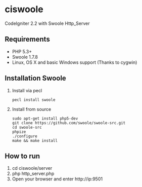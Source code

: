 ciswoole
========

CodeIgniter 2.2 with Swoole Http_Server
## Requirements

* PHP 5.3+
* Swoole 1.7.8
* Linux, OS X and basic Windows support (Thanks to cygwin)

## Installation Swoole

1. Install via pecl
    
    ```
    pecl install swoole
    ```

2. Install from source

    ```
    sudo apt-get install php5-dev
    git clone https://github.com/swoole/swoole-src.git
    cd swoole-src
    phpize
    ./configure
    make && make install
    ```
## How to run
1. cd ciswoole/server
2. php http_server.php
3. Open your browser and enter http://ip:9501
